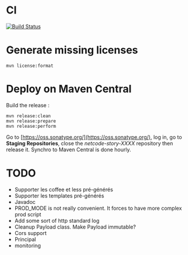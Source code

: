# CI

[![Build Status](https://api.travis-ci.org/CodeStory/code-story-http.png)](https://api.travis-ci.org/CodeStory/code-story-http.png)

# Generate missing licenses

	mvn license:format

# Deploy on Maven Central

Build the release :

	mvn release:clean
	mvn release:prepare
	mvn release:perform

Go to [https://oss.sonatype.org/](https://oss.sonatype.org/), log in, go to **Staging Repositories**, close the *netcode-story-XXXX* repository then release it.
Synchro to Maven Central is done hourly.

# TODO

 + Supporter les coffee et less pré-générés
 + Supporter les templates pré-générés
 + Javadoc
 + PROD_MODE is not really convenient. It forces to have more complex prod script
 + Add some sort of http standard log
 + Cleanup Payload class. Make Payload immutable?
 + Cors support
 + Principal
 + monitoring
